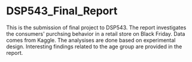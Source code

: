 # DSP543_Final_Report

This is the submission of final project to DSP543. The report investigates the consumers' purchsing behavior in a retail store on Black Friday. 
Data comes from Kaggle. The analysises are done based on experimental design. Interesting findings related to the age group are provided in the report.
